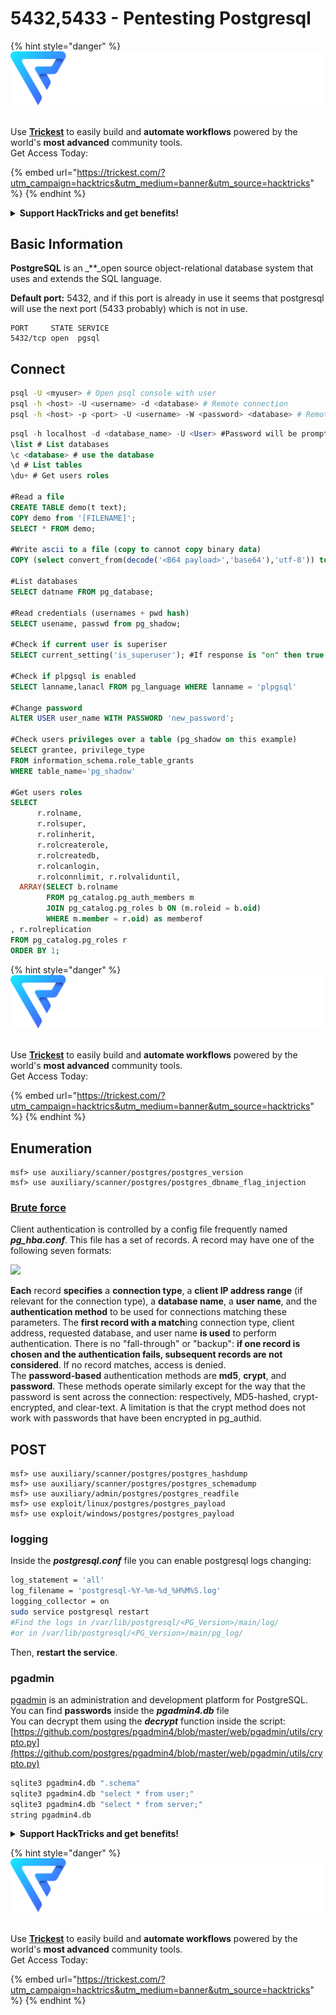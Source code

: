 # 5432,5433 - Pentesting Postgresql

{% hint style="danger" %}
![](<../.gitbook/assets/image (9) (3).png>)

\
Use [**Trickest**](https://trickest.com/?utm\_campaign=hacktrics\&utm\_medium=banner\&utm\_source=hacktricks) to easily build and **automate workflows** powered by the world's **most advanced** community tools.\
Get Access Today:

{% embed url="https://trickest.com/?utm_campaign=hacktrics&utm_medium=banner&utm_source=hacktricks" %}
{% endhint %}

<details>

<summary><strong>Support HackTricks and get benefits!</strong></summary>

Do you work in a **cybersecurity company**? Do you want to see your **company advertised in HackTricks**? or do you want to have access the **latest version of the PEASS or download HackTricks in PDF**? Check the [**SUBSCRIPTION PLANS**](https://github.com/sponsors/carlospolop)!

Discover [**The PEASS Family**](https://opensea.io/collection/the-peass-family), our collection of exclusive [**NFTs**](https://opensea.io/collection/the-peass-family)

Get the [**official PEASS & HackTricks swag**](https://peass.creator-spring.com)

**Join the** [**💬**](https://emojipedia.org/speech-balloon/) [**Discord group**](https://discord.gg/hRep4RUj7f) or the [**telegram group**](https://t.me/peass) or **follow** me on **Twitter** [**🐦**](https://github.com/carlospolop/hacktricks/tree/7af18b62b3bdc423e11444677a6a73d4043511e9/\[https:/emojipedia.org/bird/README.md)[**@carlospolopm**](https://twitter.com/carlospolopm)**.**

**Share your hacking tricks submitting PRs to the** [**hacktricks github repo**](https://github.com/carlospolop/hacktricks)**.**

</details>

## **Basic Information**

**PostgreSQL** is an \_\*\*\_open source object-relational database system that uses and extends the SQL language.

**Default port:** 5432, and if this port is already in use it seems that postgresql will use the next port (5433 probably) which is not in use.

```
PORT     STATE SERVICE
5432/tcp open  pgsql
```

## Connect

```bash
psql -U <myuser> # Open psql console with user
psql -h <host> -U <username> -d <database> # Remote connection
psql -h <host> -p <port> -U <username> -W <password> <database> # Remote connection
```

```sql
psql -h localhost -d <database_name> -U <User> #Password will be prompted
\list # List databases
\c <database> # use the database
\d # List tables
\du+ # Get users roles

#Read a file
CREATE TABLE demo(t text);
COPY demo from '[FILENAME]';
SELECT * FROM demo;

#Write ascii to a file (copy to cannot copy binary data)
COPY (select convert_from(decode('<B64 payload>','base64'),'utf-8')) to 'C:\\some\\interesting\path.cmd'; 

#List databases
SELECT datname FROM pg_database;

#Read credentials (usernames + pwd hash)
SELECT usename, passwd from pg_shadow;

#Check if current user is superiser
SELECT current_setting('is_superuser'); #If response is "on" then true, if "off" then false

#Check if plpgsql is enabled
SELECT lanname,lanacl FROM pg_language WHERE lanname = 'plpgsql'

#Change password
ALTER USER user_name WITH PASSWORD 'new_password';

#Check users privileges over a table (pg_shadow on this example)
SELECT grantee, privilege_type 
FROM information_schema.role_table_grants 
WHERE table_name='pg_shadow'

#Get users roles
SELECT 
      r.rolname, 
      r.rolsuper, 
      r.rolinherit,
      r.rolcreaterole,
      r.rolcreatedb,
      r.rolcanlogin,
      r.rolconnlimit, r.rolvaliduntil,
  ARRAY(SELECT b.rolname
        FROM pg_catalog.pg_auth_members m
        JOIN pg_catalog.pg_roles b ON (m.roleid = b.oid)
        WHERE m.member = r.oid) as memberof
, r.rolreplication
FROM pg_catalog.pg_roles r
ORDER BY 1;
```

{% hint style="danger" %}
![](<../.gitbook/assets/image (9) (3).png>)

\
Use [**Trickest**](https://trickest.com/?utm\_campaign=hacktrics\&utm\_medium=banner\&utm\_source=hacktricks) to easily build and **automate workflows** powered by the world's **most advanced** community tools.\
Get Access Today:

{% embed url="https://trickest.com/?utm_campaign=hacktrics&utm_medium=banner&utm_source=hacktricks" %}
{% endhint %}

## Enumeration

```
msf> use auxiliary/scanner/postgres/postgres_version
msf> use auxiliary/scanner/postgres/postgres_dbname_flag_injection
```

### [**Brute force**](../generic-methodologies-and-resources/brute-force.md#postgresql)

Client authentication is controlled by a config file frequently named _**pg\_hba.conf**_. This file has a set of records. A record may have one of the following seven formats:

![](https://lh4.googleusercontent.com/Ff8YbD3ppYmN2Omp-4M-0AAVhLsr4c2i7d7HUjgkE-O6NZ5zbaST1hdMPrp1AL\_xTXJalYe0HYxUk76vWJUfHZ5GuCDvIL1A-sMV44Z0CYSVgLM9ttFTDu-BhzewBGc7FeMarTLqsu\_N1ztXJg)

**Each** record **specifies** a **connection type**, a **client IP address range** (if relevant for the connection type), a **database name**, a **user name**, and the **authentication method** to be used for connections matching these parameters. The **first record with a match**ing connection type, client address, requested database, and user name **is used** to perform authentication. There is no "fall-through" or "backup": **if one record is chosen and the authentication fails, subsequent records are not considered**. If no record matches, access is denied.\
The **password-based** authentication methods are **md5**, **crypt**, and **password**. These methods operate similarly except for the way that the password is sent across the connection: respectively, MD5-hashed, crypt-encrypted, and clear-text. A limitation is that the crypt method does not work with passwords that have been encrypted in pg\_authid.

## **POST**

```
msf> use auxiliary/scanner/postgres/postgres_hashdump
msf> use auxiliary/scanner/postgres/postgres_schemadump
msf> use auxiliary/admin/postgres/postgres_readfile
msf> use exploit/linux/postgres/postgres_payload
msf> use exploit/windows/postgres/postgres_payload
```

### logging

Inside the _**postgresql.conf**_ file you can enable postgresql logs changing:

```bash
log_statement = 'all'
log_filename = 'postgresql-%Y-%m-%d_%H%M%S.log'
logging_collector = on
sudo service postgresql restart
#Find the logs in /var/lib/postgresql/<PG_Version>/main/log/
#or in /var/lib/postgresql/<PG_Version>/main/pg_log/
```

Then, **restart the service**.

### pgadmin

[pgadmin](https://www.pgadmin.org) is an administration and development platform for PostgreSQL.\
You can find **passwords** inside the _**pgadmin4.db**_ file\
You can decrypt them using the _**decrypt**_ function inside the script: [https://github.com/postgres/pgadmin4/blob/master/web/pgadmin/utils/crypto.py](https://github.com/postgres/pgadmin4/blob/master/web/pgadmin/utils/crypto.py)

```bash
sqlite3 pgadmin4.db ".schema"
sqlite3 pgadmin4.db "select * from user;"
sqlite3 pgadmin4.db "select * from server;"
string pgadmin4.db
```

<details>

<summary><strong>Support HackTricks and get benefits!</strong></summary>

Do you work in a **cybersecurity company**? Do you want to see your **company advertised in HackTricks**? or do you want to have access the **latest version of the PEASS or download HackTricks in PDF**? Check the [**SUBSCRIPTION PLANS**](https://github.com/sponsors/carlospolop)!

Discover [**The PEASS Family**](https://opensea.io/collection/the-peass-family), our collection of exclusive [**NFTs**](https://opensea.io/collection/the-peass-family)

Get the [**official PEASS & HackTricks swag**](https://peass.creator-spring.com)

**Join the** [**💬**](https://emojipedia.org/speech-balloon/) [**Discord group**](https://discord.gg/hRep4RUj7f) or the [**telegram group**](https://t.me/peass) or **follow** me on **Twitter** [**🐦**](https://github.com/carlospolop/hacktricks/tree/7af18b62b3bdc423e11444677a6a73d4043511e9/\[https:/emojipedia.org/bird/README.md)[**@carlospolopm**](https://twitter.com/carlospolopm)**.**

**Share your hacking tricks submitting PRs to the** [**hacktricks github repo**](https://github.com/carlospolop/hacktricks)**.**

</details>

{% hint style="danger" %}
![](<../.gitbook/assets/image (9) (3).png>)

\
Use [**Trickest**](https://trickest.com/?utm\_campaign=hacktrics\&utm\_medium=banner\&utm\_source=hacktricks) to easily build and **automate workflows** powered by the world's **most advanced** community tools.\
Get Access Today:

{% embed url="https://trickest.com/?utm_campaign=hacktrics&utm_medium=banner&utm_source=hacktricks" %}
{% endhint %}

